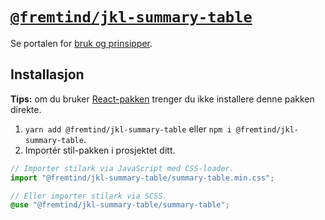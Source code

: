 # [`@fremtind/jkl-summary-table`](https://jokul.fremtind.no/komponenter/summarytable)

Se portalen for [bruk og prinsipper](https://jokul.fremtind.no/komponenter/summarytable).

## Installasjon

**Tips:** om du bruker [React-pakken](../summary-table-react/) trenger du ikke installere denne pakken direkte.

1. `yarn add @fremtind/jkl-summary-table` eller `npm i @fremtind/jkl-summary-table`.
2. Importér stil-pakken i prosjektet ditt.

```js
// Importer stilark via JavaScript med CSS-loader.
import "@fremtind/jkl-summary-table/summary-table.min.css";
```

```scss
// Eller importer stilark via SCSS.
@use "@fremtind/jkl-summary-table/summary-table";
```
